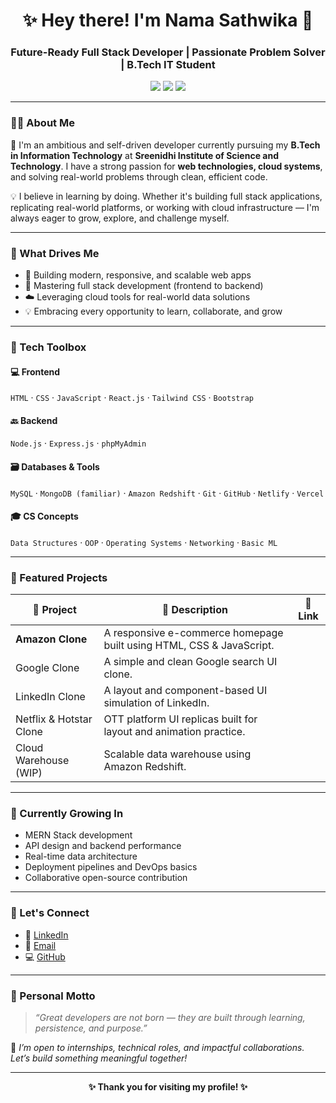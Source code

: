 <h1 align="center">✨ Hey there! I'm Nama Sathwika 👋</h1>
<h3 align="center">Future-Ready Full Stack Developer | Passionate Problem Solver | B.Tech IT Student</h3>

<p align="center">
  <a href="mailto:sathwikanama@gmail.com"><img src="https://img.shields.io/badge/Email-D14836?style=flat&logo=gmail&logoColor=white"/></a>
  <a href="https://www.linkedin.com/in/nama-sathwika-a13442312/"><img src="https://img.shields.io/badge/LinkedIn-0077B5?style=flat&logo=linkedin&logoColor=white"/></a>
  <a href="https://github.com/sathwikanama"><img src="https://img.shields.io/badge/GitHub-100000?style=flat&logo=github&logoColor=white"/></a>
</p>

---

### 👩‍💻 About Me

🌱 I'm an ambitious and self-driven developer currently pursuing my **B.Tech in Information Technology** at **Sreenidhi Institute of Science and Technology**. I have a strong passion for **web technologies, cloud systems**, and solving real-world problems through clean, efficient code.

💡 I believe in learning by doing. Whether it's building full stack applications, replicating real-world platforms, or working with cloud infrastructure — I'm always eager to grow, explore, and challenge myself.

---

### 🚀 What Drives Me

- 🔨 Building modern, responsive, and scalable web apps  
- 🔧 Mastering full stack development (frontend to backend)  
- ☁️ Leveraging cloud tools for real-world data solutions  
- 💡 Embracing every opportunity to learn, collaborate, and grow  

---

### 🧰 Tech Toolbox

#### 💻 Frontend
`HTML` · `CSS` · `JavaScript` · `React.js` · `Tailwind CSS` · `Bootstrap`

#### 🔙 Backend
`Node.js` · `Express.js` · `phpMyAdmin`

#### 🗃️ Databases & Tools
`MySQL` · `MongoDB (familiar)` · `Amazon Redshift` · `Git` · `GitHub` · `Netlify` · `Vercel`

#### 🎓 CS Concepts
`Data Structures` · `OOP` · `Operating Systems` · `Networking` · `Basic ML`

---

### 📌 Featured Projects

| 🧠 Project | 💬 Description | 🔗 Link |
|-----------|----------------|--------|
| **Amazon Clone** | A responsive e-commerce homepage built using HTML, CSS & JavaScript.
| Google Clone | A simple and clean Google search UI clone.
| LinkedIn Clone | A layout and component-based UI simulation of LinkedIn.
| Netflix & Hotstar Clone | OTT platform UI replicas built for layout and animation practice.
| Cloud Warehouse (WIP) | Scalable data warehouse using Amazon Redshift.

---

### 🌟 Currently Growing In

- MERN Stack development  
- API design and backend performance  
- Real-time data architecture  
- Deployment pipelines and DevOps basics  
- Collaborative open-source contribution

---


### 🤝 Let's Connect

- 💼 [LinkedIn](https://www.linkedin.com/in/nama-sathwika-a13442312/)  
- 📧 [Email](mailto:sathwikanama@gmail.com)  
- 💻 [GitHub](https://github.com/sathwikanama)  

---

### 💬 Personal Motto

> _“Great developers are not born — they are built through learning, persistence, and purpose.”_

📌 *I’m open to internships, technical roles, and impactful collaborations. Let’s build something meaningful together!*

---

<p align="center"><b>✨ Thank you for visiting my profile! ✨</b></p>

